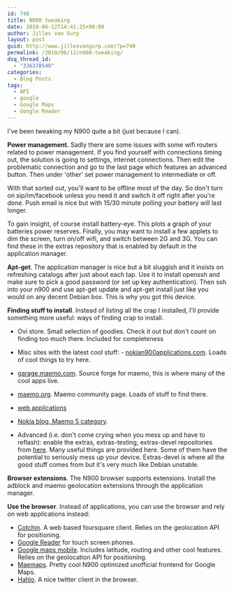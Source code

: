 ```yaml
---
id: 740
title: N900 tweaking
date: 2010-06-12T14:41:25+00:00
author: Jilles van Gurp
layout: post
guid: http://www.jillesvangurp.com/?p=740
permalink: /2010/06/12/n900-tweaking/
dsq_thread_id:
  - "336378540"
categories:
  - Blog Posts
tags:
  - API
  - google
  - Google Maps
  - Google Reader
---
```

I've been tweaking my N900 quite a bit (just because I can).

**Power management.** Sadly there are some issues with some wifi routers related to power management. If you find yourself with connections timing out, the solution is going to settings, internet connections. Then edit the problematic connection and go to the last page which features an advanced button. Then under 'other' set power management to intermediate or off.

With that sorted out, you'll want to be offline most of the day. So don't turn on sip/im/facebook unless you need it and switch it off right after you're done. Push email is nice but with 15/30 minute polling your battery will last longer.

To gain insight, of course install battery-eye. This plots a graph of your batteries power reserves. Finally, you may want to install a few applets to dim the screen, turn on/off wifi, and switch between 2G and 3G. You can find these in the extras repository that is enabled by default in the application manager. 

**Apt-get**. The application manager is nice but a bit sluggish and it insists on refreshing catalogs after just about each tap. Use it to install openssh and make sure to pick a good password (or set up key authentication). Then ssh into your n900 and use apt-get update and apt-get install just like you would on any decent Debian box. This is why you got this device.

**Finding stuff to install**. Instead of listing all the crap I installed, I'll provide something more useful: ways of finding crap to install.

- Ovi store. Small selection of goodies. Check it out but don't count on finding too much there. Included for completeness
- Misc sites with the latest cool stuff:  - [nokian900applications.com](http://www.nokian900applications.com). Loads of cool things to try here.
- [garage.maemo.com](https://garage.maemo.org/). Source forge for maemo, this is where many of the cool apps live.
- [maemo.org](http://maemo.org/). Maemo community page. Loads of stuff to find there.
- [web applications](http://wiki.maemo.org/N900_Web_Applications)
- [Nokia blog, Maemo 5 category](http://nokiamobileblog.com/category/maemo-5/).

        
- Advanced (i.e. don't come crying when you mess up and have to reflash): enable the extras, extras-testing, extras-devel repositories from [here](http://www.nokian900applications.com/repositories-extras-extras-devel-and-extras-testing-for-nokia-n900/). Many useful things are provided here. Some of them have the potential to seriously mess up your device. Extras-devel is where all the good stuff comes from but it's very much like Debian unstable.


**Browser extensions**. The N900 browser supports extensions. Install the adblock and maemo geolocation extensions through the application manager.

**Use the browser**. Instead of applications, you can use the browser and rely on web applications instead:

- [Cotchin](http://cotchin.com/m/). A web based foursquare client. Relies on the geolocation API for positioning.
- [Google Reader](https://www.google.com/reader/i) for touch screen phones.
- [Google maps mobile](http://www.google.com/maps/m). Includes latitude, routing and other cool features. Relies on the geolocation API for positioning.
- [Maemaps](http://www.tomch.com/maemaps.html). Pretty cool N900 optimized unofficial frontend for Google Maps.
- [Hahlo](hahlo.com). A nice twitter client in the browser.

